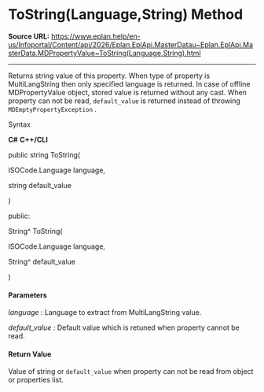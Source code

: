 # ToString(Language,String) Method

**Source URL:** https://www.eplan.help/en-us/Infoportal/Content/api/2026/Eplan.EplApi.MasterDatau~Eplan.EplApi.MasterData.MDPropertyValue~ToString(Language,String).html

---

Returns string value of this property. When type of property is MultiLangString then only specified language is returned. In case of offline MDPropertyValue object, stored value is returned without any cast. When property can not be read, `default_value` is returned instead of throwing `MDEmptyPropertyException` .

Syntax

**C#**
**C++/CLI**


public string ToString( 

   ISOCode.Language language,

   string default_value

)

public:

String^ ToString( 

   ISOCode.Language language,

   String^ default_value

)


#### Parameters

*language*
:   Language to extract from MultiLangString value.

*default\_value*
:   Default value which is retuned when property cannot be read.

#### Return Value

Value of string or `default_value` when property can not be read from object or properties list.
